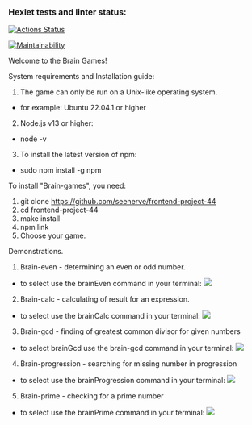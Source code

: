 ### Hexlet tests and linter status:
[![Actions Status](https://github.com/seenerve/frontend-project-44/workflows/hexlet-check/badge.svg)](https://github.com/seenerve/frontend-project-44/actions)

[![Maintainability](https://api.codeclimate.com/v1/badges/20ad046f05ef7169d340/maintainability)](https://codeclimate.com/github/seenerve/frontend-project-44/maintainability)


Welcome to the Brain Games!

System requirements and Installation guide:

1. The game can only be run on a Unix-like operating system.
- for example: Ubuntu 22.04.1 or higher
2. Node.js v13 or higher:
- node -v 
3. To install the latest version of npm: 
- sudo npm install -g npm

To install "Brain-games", you need:

1. git clone https://github.com/seenerve/frontend-project-44
2. cd frontend-project-44
3. make install
4. npm link
5. Choose your game.

Demonstrations.

1. Brain-even - determining an even or odd number.
- to select use the brainEven command in your terminal:
<a href="https://asciinema.org/a/536792" target="_blank"><img src="https://asciinema.org/a/536792.svg" /></a>

2. Brain-calc - сalculating of result for an expression. 
- to select use the brainCalc command in your terminal:
<a href="https://asciinema.org/a/536794" target="_blank"><img src="https://asciinema.org/a/536794.svg" /></a>

3. Brain-gcd - finding of greatest common divisor for given numbers
- to select brainGcd use the brain-gcd command in your terminal:
<a href="https://asciinema.org/a/536795" target="_blank"><img src="https://asciinema.org/a/536795.svg" /></a>

4. Brain-progression - searching for missing number in progression
- to select use the brainProgression command in your terminal:
<a href="https://asciinema.org/a/536796" target="_blank"><img src="https://asciinema.org/a/536796.svg" /></a>

5. Brain-prime - checking for a prime number
- to select use the brainPrime command in your terminal:
<a href="https://asciinema.org/a/536797" target="_blank"><img src="https://asciinema.org/a/536797.svg" /></a>



